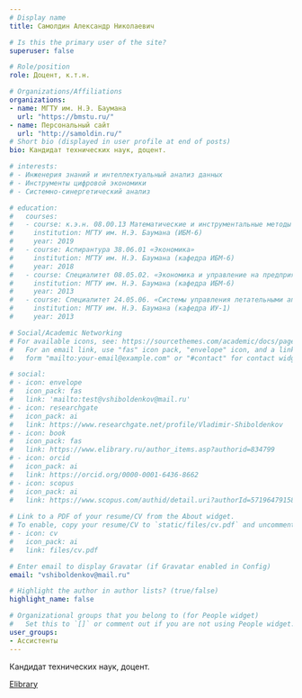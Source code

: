 ```yaml
---
# Display name
title: Самолдин Александр Николаевич

# Is this the primary user of the site?
superuser: false

# Role/position
role: Доцент, к.т.н.

# Organizations/Affiliations
organizations:
- name: МГТУ им. Н.Э. Баумана
  url: "https://bmstu.ru/"
- name: Персональный сайт
  url: "http://samoldin.ru/"
# Short bio (displayed in user profile at end of posts)
bio: Кандидат технических наук, доцент.

# interests:
# - Инженерия знаний и интеллектуальный анализ данных
# - Инструменты цифровой экономики
# - Системно-синергетический анализ

# education:
#   courses:
#   - course: к.э.н. 08.00.13 Математические и инструментальные методы экономики
#     institution: МГТУ им. Н.Э. Баумана (ИБМ-6)
#     year: 2019
#   - course: Аспирантура 38.06.01 «Экономика»
#     institution: МГТУ им. Н.Э. Баумана (кафедра ИБМ-6)
#     year: 2018
#   - course: Специалитет 08.05.02. «Экономика и управление на предприятии
#     institution: МГТУ им. Н.Э. Баумана (кафедра ИБМ-6)
#     year: 2013
#   - course: Специалитет 24.05.06. «Системы управления летательными аппаратами» 
#     institution: МГТУ им. Н.Э. Баумана (кафедра ИУ-1)
#     year: 2013

# Social/Academic Networking
# For available icons, see: https://sourcethemes.com/academic/docs/page-builder/#icons
#   For an email link, use "fas" icon pack, "envelope" icon, and a link in the
#   form "mailto:your-email@example.com" or "#contact" for contact widget.

# social:
# - icon: envelope
#   icon_pack: fas
#   link: 'mailto:test@vshiboldenkov@mail.ru'
# - icon: researchgate
#   icon_pack: ai
#   link: https://www.researchgate.net/profile/Vladimir-Shiboldenkov
# - icon: book
#   icon_pack: fas
#   link: https://www.elibrary.ru/author_items.asp?authorid=834799
# - icon: orcid
#   icon_pack: ai
#   link: https://orcid.org/0000-0001-6436-8662
# - icon: scopus
#   icon_pack: ai
#   link: https://www.scopus.com/authid/detail.uri?authorId=57196479158
  
# Link to a PDF of your resume/CV from the About widget.
# To enable, copy your resume/CV to `static/files/cv.pdf` and uncomment the lines below.
# - icon: cv
#   icon_pack: ai
#   link: files/cv.pdf

# Enter email to display Gravatar (if Gravatar enabled in Config)
email: "vshiboldenkov@mail.ru"

# Highlight the author in author lists? (true/false)
highlight_name: false

# Organizational groups that you belong to (for People widget)
#   Set this to `[]` or comment out if you are not using People widget.
user_groups:
- Ассистенты
---
```


Кандидат технических наук, доцент.

[Elibrary](https://elibrary.ru/author_profile.asp?authorid=428897)

